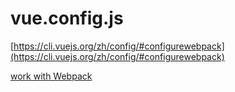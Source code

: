 # vue.config.js

[https://cli.vuejs.org/zh/config/#configurewebpack](https://cli.vuejs.org/zh/config/#configurewebpack)

[work with Webpack](vue%20config%20js%20272457c0e3e94687811c2e1f44baa8e2/work%20with%20Webpack%208905d85111e64e318835b983f9801c66.md)